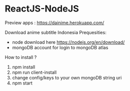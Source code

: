 # ReactJS-NodeJS
Preview apps : https://dainime.herokuapp.com/

Download anime subtitle Indonesia
Prequesities:
- node download here https://nodejs.org/en/download/
- mongoDB account for login to mongoDB atlas

How to install ?
1. npm install
2. npm run client-install
3. change config/keys to your own mongoDB string uri
4. npm start
